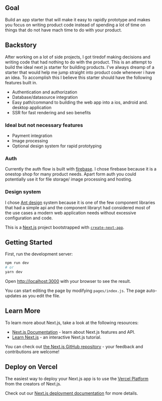 ## Goal
Build an app starter that will make it easy to rapidly prototype and makes you focus on writing product code instead of spending a lot of time on things that do not have mach time to do with your product.

## Backstory
After working on a lot of side projects, I got tiredof making decisions and writing code that had nothing to do with the product. This is an attempt to build the ideal next js starter for building products. I've always dreamp of a starter that would help me jump straight into product code whenever i have an idea. To accomplish this I believe this starter should have the following features built in.
* Authentication and authorization
* Database/datasource integration
* Easy path/command to building the web app into a ios, android and. desktop application
* SSR for fast rendering and seo benefits

### Ideal but not necessary features
* Payment integration
* Image processing
* Optional design system for rapid prototyping

### Auth
Currently the auth flow is built with [firebase](https://firebase.google.com/). I chose firebase because it is a onestop shop for many product needs. Apart form auth you could potentially use it for file storage/ image processing and hosting. 

### Design system
I chose [Ant design](https://ant.design/) system because it is one of the few component libraries that had a simple api and  the component libraryt had considered most of the use cases a modern web application needs without excessive configuration and code.




This is a [Next.js](https://nextjs.org/) project bootstrapped with [`create-next-app`](https://github.com/vercel/next.js/tree/canary/packages/create-next-app).

## Getting Started

First, run the development server:

```bash
npm run dev
# or
yarn dev
```

Open [http://localhost:3000](http://localhost:3000) with your browser to see the result.

You can start editing the page by modifying `pages/index.js`. The page auto-updates as you edit the file.

## Learn More

To learn more about Next.js, take a look at the following resources:

- [Next.js Documentation](https://nextjs.org/docs) - learn about Next.js features and API.
- [Learn Next.js](https://nextjs.org/learn) - an interactive Next.js tutorial.

You can check out [the Next.js GitHub repository](https://github.com/vercel/next.js/) - your feedback and contributions are welcome!

## Deploy on Vercel

The easiest way to deploy your Next.js app is to use the [Vercel Platform](https://vercel.com/import?utm_medium=default-template&filter=next.js&utm_source=create-next-app&utm_campaign=create-next-app-readme) from the creators of Next.js.

Check out our [Next.js deployment documentation](https://nextjs.org/docs/deployment) for more details.
